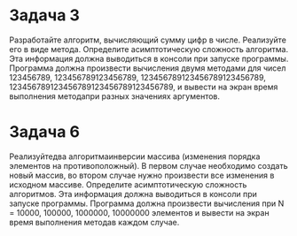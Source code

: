 # Задача 3 #

Разработайте алгоритм, вычисляющий сумму цифр в числе. Реализуйте его в виде метода.
Определите  асимптотическую  сложность  алгоритма.  Эта  информация должна выводиться в консоли при запуске программы.
Программа должна произвести вычисления двумя методами для чисел 123456789, 123456789123456789, 123456789123456789123456789, 123456789123456789123456789123456789,
и  вывести  на  экран  время выполнения методапри разных значениях аргументов.

# Задача 6 #
Реализуйтедва алгоритмаинверсии  массива  (изменения  порядка элементов на противоположный). 
В первом случае необходимо создать новый массив,  во  втором  случае  нужно  произвести  все  изменения  в  исходном массиве.
Определите   асимптотическую   сложность   алгоритмов.   Эта информация должна выводиться в консоли при запуске программы.
Программа  должна  произвести  вычисления  при N = 10000, 100000, 1000000, 10000000 элементов и вывести на экран время выполнения методав каждом случае.